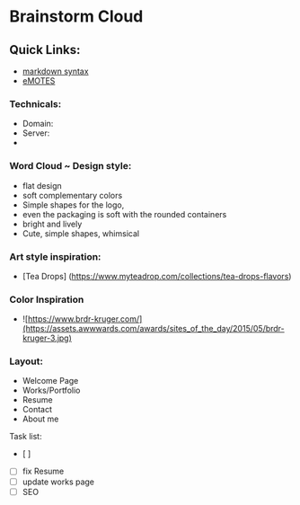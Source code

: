 # Brainstorm Cloud

## Quick Links:
  * [markdown syntax](https://guides.github.com/features/mastering-markdown/)
  * [eMOTES](https://github.com/ikatyang/emoji-cheat-sheet/blob/master/README.md)

### Technicals: 
  * Domain:
  * Server:
  *

### Word Cloud ~ Design style:
  * flat design
  * soft complementary colors
  * Simple shapes for the logo, 
  * even the packaging is soft with the rounded containers
  * bright and lively
  * Cute, simple shapes, whimsical
  
### Art style inspiration: 
  * [Tea Drops] (https://www.myteadrop.com/collections/tea-drops-flavors)

### Color Inspiration
  * ![https://www.brdr-kruger.com/](https://assets.awwwards.com/awards/sites_of_the_day/2015/05/brdr-kruger-3.jpg)


### Layout:
  * Welcome Page
  * Works/Portfolio
  * Resume
  * Contact
  * About me

Task list:
 - [ ] 
 - [ ] fix Resume
 - [ ] update works page
 - [ ] SEO
